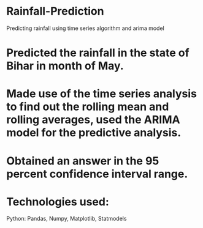 # Rainfall-Prediction
Predicting rainfall using time series algorithm and arima model

# Predicted the rainfall in the state of Bihar in month of May.

# Made use of the time series analysis to find out the rolling mean and rolling averages, used the ARIMA model for the predictive analysis.

# Obtained an answer in the 95 percent confidence interval range.

# Technologies used:
Python: Pandas, Numpy, Matplotlib, Statmodels
